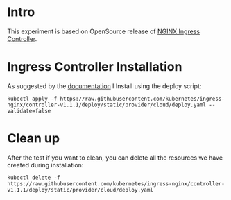 # Intro
This experiment is based on OpenSource release of [NGINX Ingress Controller](https://kubernetes.github.io/ingress-nginx/).

# Ingress Controller Installation
As suggested by the [documentation](https://kubernetes.github.io/ingress-nginx/deploy/#quick-start) I Install using the deploy script:

```
kubectl apply -f https://raw.githubusercontent.com/kubernetes/ingress-nginx/controller-v1.1.1/deploy/static/provider/cloud/deploy.yaml --validate=false
```




# Clean up
After the test if you want to clean, you can delete all the resources we have created during installation:
```
kubectl delete -f https://raw.githubusercontent.com/kubernetes/ingress-nginx/controller-v1.1.1/deploy/static/provider/cloud/deploy.yaml
```


